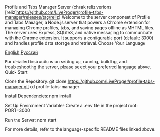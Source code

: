 Profile and Tabs Manager Server (cheak reliz verions [reliz]https://github.com/LiveProger/profile-tabs-manager/releases/tag/reliz)
Welcome to the server component of Profile and Tabs Manager, a Node.js server that powers a Chrome extension for managing Chrome profiles, tabs, and saving pages offline as MHTML files. The server uses Express, SQLite3, and native messaging to communicate with the Chrome extension. It supports a configurable port (default: 3000) and handles profile data storage and retrieval.
Choose Your Language

[English](README.en.md)
[Русский](README.ru.md)

For detailed instructions on setting up, running, building, and troubleshooting the server, please select your preferred language above.
Quick Start

Clone the Repository:
git clone https://github.com/LiveProger/profile-tabs-manager.git
cd profile-tabs-manager


Install Dependencies:
npm install


Set Up Environment Variables:Create a .env file in the project root:
PORT=3000


Run the Server:
npm start



For more details, refer to the language-specific README files linked above.
